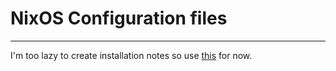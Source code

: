 # NixOS Configuration files

---

I'm too lazy to create installation notes so use [this](https://github.com/bhougland18/nixos_config) for now.
